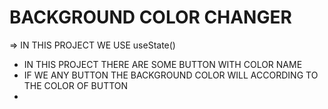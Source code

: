 # BACKGROUND COLOR CHANGER
 => IN THIS PROJECT WE USE useState() 
- IN THIS PROJECT THERE ARE SOME BUTTON WITH COLOR NAME
- IF WE ANY BUTTON THE BACKGROUND COLOR WILL ACCORDING TO THE COLOR OF BUTTON
- 
